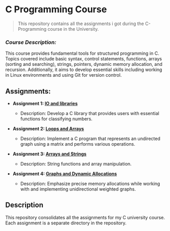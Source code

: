 # C Programming Course
> This repository contains all the assignments i got during the C-Programming course in the University.

### *Course Description:*
This course provides fundamental tools for structured programming in C. Topics covered include basic syntax, control statements, functions, arrays (sorting and searching), strings, pointers, dynamic memory allocation, and recursion. 
Additionally, it aims to develop essential skills including working in Linux environments and using Git for version control.

## Assignments:

- **Assignment 1: [IO and libraries](https://github.com/DorYanay/C-Assignments/tree/main/IO_and_Libraries)**
   - Description: Develop a C library that provides users with essential functions for classifying numbers.

- **Assignment 2: [Loops and Arrays](https://github.com/DorYanay/C-Assignments/tree/main/Loops_and_Arrays)**
   - Description: Implement a C program that represents an undirected graph using a matrix and performs various operations.

- **Assignment 3:  [Arrays and Strings](https://github.com/DorYanay/C-Assignments/tree/main/Arrays_and_Strings)**
   - Description: String functions and array manipulation.

- **Assignment 4: [Graphs and Dynamic Allocations](https://github.com/DorYanay/C-Assignments/tree/main/Graphs_and_Dynamic_Allocations)**
   - Description: Emphasize precise memory allocations while working with and implementing unidirectional weighted graphs.

## Description

This repository consolidates all the assignments for my C university course. Each assignment is a separate directory in the repository.
